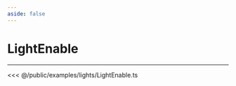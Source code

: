 ```yaml
---
aside: false
---
```


# LightEnable
---
<Demo src="/examples/lights/LightEnable.ts" :code="false" :height="700"></Demo>

<<< @/public/examples/lights/LightEnable.ts
